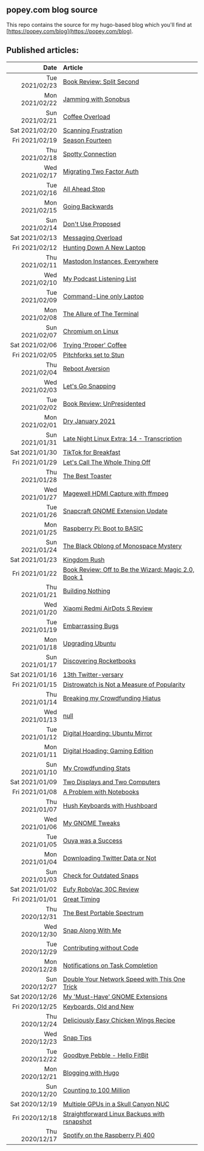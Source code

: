 ## popey.com blog source

This repo contains the source for my hugo-based blog which you'll find at [https://popey.com/blog](https://popey.com/blog).

## Published articles:

| Date | Article |
| ---: | :-- 
| Tue 2021/02/23 | [Book Review: Split Second](https://popey.com/blog/2021/02/book-review-split-second/) |
| Mon 2021/02/22 | [Jamming with Sonobus](https://popey.com/blog/2021/02/jamming-with-sonobus/) |
| Sun 2021/02/21 | [Coffee Overload](https://popey.com/blog/2021/02/coffee-overload/) |
| Sat 2021/02/20 | [Scanning Frustration](https://popey.com/blog/2021/02/scanning-frustration/) |
| Fri 2021/02/19 | [Season Fourteen](https://popey.com/blog/2021/02/season-fourteen/) |
| Thu 2021/02/18 | [Spotty Connection](https://popey.com/blog/2021/02/spotty-connection/) |
| Wed 2021/02/17 | [Migrating Two Factor Auth](https://popey.com/blog/2021/02/migrating-two-factor-auth/) |
| Tue 2021/02/16 | [All Ahead Stop](https://popey.com/blog/2021/02/all-ahead-stop/) |
| Mon 2021/02/15 | [Going Backwards](https://popey.com/blog/2021/02/going-backwards/) |
| Sun 2021/02/14 | [Don't Use Proposed](https://popey.com/blog/2021/02/dont-use-proposed/) |
| Sat 2021/02/13 | [Messaging Overload](https://popey.com/blog/2021/02/messaging-overload/) |
| Fri 2021/02/12 | [Hunting Down A New Laptop](https://popey.com/blog/2021/02/hunting-down-a-new-laptop/) |
| Thu 2021/02/11 | [Mastodon Instances, Everywhere](https://popey.com/blog/2021/02/mastodon-instances-everywhere/) |
| Wed 2021/02/10 | [My Podcast Listening List](https://popey.com/blog/2021/02/my-podcast-listening-list/) |
| Tue 2021/02/09 | [Command-Line only Laptop](https://popey.com/blog/2021/02/command-line-only-laptop/) |
| Mon 2021/02/08 | [The Allure of The Terminal](https://popey.com/blog/2021/02/the-allure-of-the-terminal/) |
| Sun 2021/02/07 | [Chromium on Linux](https://popey.com/blog/2021/02/chromium-on-linux/) |
| Sat 2021/02/06 | [Trying 'Proper' Coffee](https://popey.com/blog/2021/02/trying-proper-coffee/) |
| Fri 2021/02/05 | [Pitchforks set to Stun](https://popey.com/blog/2021/02/pitchforks-set-to-stun/) |
| Thu 2021/02/04 | [Reboot Aversion](https://popey.com/blog/2021/02/reboot-aversion/) |
| Wed 2021/02/03 | [Let's Go Snapping](https://popey.com/blog/2021/02/lets-go-snapping/) |
| Tue 2021/02/02 | [Book Review: UnPresidented](https://popey.com/blog/2021/02/book-review-unpresidented/) |
| Mon 2021/02/01 | [Dry January 2021](https://popey.com/blog/2021/02/dry-january-2021/) |
| Sun 2021/01/31 | [Late Night Linux Extra: 14 - Transcription](https://popey.com/blog/2021/01/late-night-linux-extra-14-transcription/) |
| Sat 2021/01/30 | [TikTok for Breakfast](https://popey.com/blog/2021/01/tiktok-for-breakfast/) |
| Fri 2021/01/29 | [Let's Call The Whole Thing Off](https://popey.com/blog/2021/01/lets-call-the-whole-thing-off/) |
| Thu 2021/01/28 | [The Best Toaster](https://popey.com/blog/2021/01/the-best-toaster/) |
| Wed 2021/01/27 | [Magewell HDMI Capture with ffmpeg](https://popey.com/blog/2021/01/magewell-hdmi-capture-with-ffmpeg) |
| Tue 2021/01/26 | [Snapcraft GNOME Extension Update](https://popey.com/blog/2021/01/snapcraft-gnome-extension-update) |
| Mon 2021/01/25 | [Raspberry Pi: Boot to BASIC](https://popey.com/blog/2021/01/raspberry-pi-boot-to-basic) |
| Sun 2021/01/24 | [The Black Oblong of Monospace Mystery](https://popey.com/blog/2021/01/the-black-oblong-of-monospace-mystery) |
| Sat 2021/01/23 | [Kingdom Rush](https://popey.com/blog/2021/01/kingdom-rush) |
| Fri 2021/01/22 | [Book Review: Off to Be the Wizard: Magic 2.0, Book 1](https://popey.com/blog/2021/01/book-review-off-to-be-the-wizard) |
| Thu 2021/01/21 | [Building Nothing](https://popey.com/blog/2021/01/building-nothing) |
| Wed 2021/01/20 | [Xiaomi Redmi AirDots S Review](https://popey.com/blog/2021/01/xiaomi-redmi-airdots-s-review) |
| Tue 2021/01/19 | [Embarrassing Bugs](https://popey.com/blog/2021/01/embarrassing-bugs) |
| Mon 2021/01/18 | [Upgrading Ubuntu](https://popey.com/blog/2021/01/upgrading-ubuntu) |
| Sun 2021/01/17 | [Discovering Rocketbooks](https://popey.com/blog/2021/01/discovering-rocketbooks) |
| Sat 2021/01/16 | [13th Twitter-versary](https://popey.com/blog/2021/01/13th-twitterversary) |
| Fri 2021/01/15 | [Distrowatch is Not a Measure of Popularity](https://popey.com/blog/2021/01/distrowatch-is-not-a-measure-of-popularity) |
| Thu 2021/01/14 | [Breaking my Crowdfunding Hiatus](https://popey.com/blog/2021/01/breaking-my-crowdfunding-hiatus) |
| Wed 2021/01/13 | [null](https://popey.com/blog/2021/01/null) |
| Tue 2021/01/12 | [Digital Hoarding: Ubuntu Mirror](https://popey.com/blog/2021/01/digital-hoarding-ubuntu-mirror) |
| Mon 2021/01/11 | [Digital Hoading: Gaming Edition](https://popey.com/blog/2021/01/digital-hoarding-gaming-edition) |
| Sun 2021/01/10 | [My Crowdfunding Stats](https://popey.com/blog/2021/01/my-crowdfunding-stats) |
| Sat 2021/01/09 | [Two Displays and Two Computers](https://popey.com/blog/2021/01/two-displays-and-two-computers) |
| Fri 2021/01/08 | [A Problem with Notebooks](https://popey.com/blog/2021/01/a-problem-with-notebooks) |
| Thu 2021/01/07 | [Hush Keyboards with Hushboard](https://popey.com/blog/2021/01/hush-keyboards-with-hushboard) |
| Wed 2021/01/06 | [My GNOME Tweaks](https://popey.com/blog/2021/01/my-gnome-tweaks) |
| Tue 2021/01/05 | [Ouya was a Success](https://popey.com/blog/2021/01/ouya-was-a-success) |
| Mon 2021/01/04 | [Downloading Twitter Data or Not](https://popey.com/blog/2021/01/downloading-twitter-data-or-not) |
| Sun 2021/01/03 | [Check for Outdated Snaps](https://popey.com/blog/2021/01/check-for-outdated-snaps) |
| Sat 2021/01/02 | [Eufy RoboVac 30C Review](https://popey.com/blog/2021/01/eufy-robovac-30c-review) |
| Fri 2021/01/01 | [Great Timing](https://popey.com/blog/2021/01/great-timing) |
| Thu 2020/12/31 | [The Best Portable Spectrum](https://popey.com/blog/2020/12/the-best-portable-spectrum) |
| Wed 2020/12/30 | [Snap Along With Me](https://popey.com/blog/2020/12/snap-along-with-me) |
| Tue 2020/12/29 | [Contributing without Code](https://popey.com/blog/2020/12/contributing-without-code) |
| Mon 2020/12/28 | [Notifications on Task Completion](https://popey.com/blog/2020/12/notifications-on-task-completion) |
| Sun 2020/12/27 | [Double Your Network Speed with This One Trick](https://popey.com/blog/2020/12/double-your-network-speed-with-this-one-trick) |
| Sat 2020/12/26 | [My 'Must-Have' GNOME Extensions](https://popey.com/blog/2020/12/my-must-have-gnome-extensions) |
| Fri 2020/12/25 | [Keyboards, Old and New](https://popey.com/blog/2020/12/keyboards-old-and-new) |
| Thu 2020/12/24 | [Deliciously Easy Chicken Wings Recipe](https://popey.com/blog/2020/12/deliciously-easy-chicken-wings-recipe) |
| Wed 2020/12/23 | [Snap Tips](https://popey.com/blog/2020/12/snap-tips) |
| Tue 2020/12/22 | [Goodbye Pebble - Hello FitBit](https://popey.com/blog/2020/12/goodbye-pebble-hello-fitbit) |
| Mon 2020/12/21 | [Blogging with Hugo](https://popey.com/blog/2020/12/blogging-with-hugo) |
| Sun 2020/12/20 | [Counting to 100 Million](https://popey.com/blog/2020/12/counting-to-100-million) |
| Sat 2020/12/19 | [Multiple GPUs in a Skull Canyon NUC](https://popey.com/blog/2020/12/multiple-gpus-in-a-skull-canyon-nuc) |
| Fri 2020/12/18 | [Straightforward Linux Backups with rsnapshot](https://popey.com/blog/2020/12/straightforward-linux-backups-with-rsnapshot) |
| Thu 2020/12/17 | [Spotify on the Raspberry Pi 400](https://popey.com/blog/2020/12/spotify-on-the-raspberry-pi-400) |
